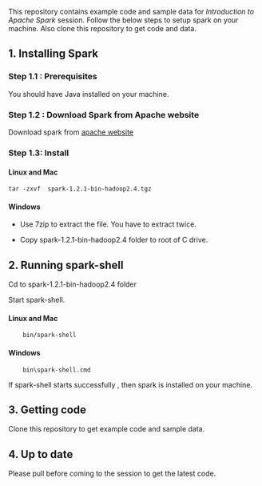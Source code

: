 
This repository contains example code and sample data for *Introduction to Apache Spark* session. Follow the below steps
to setup spark on your machine. Also clone this repository to get code and data.

## 1. Installing Spark

### Step 1.1 : Prerequisites

You should have Java installed on your machine.

### Step 1.2 : Download Spark from Apache website

Download spark from [apache website](http://www.apache.org/dyn/closer.cgi/spark/spark-1.2.1/spark-1.2.1-bin-hadoop2.4.tgz)


### Step 1.3: Install

#### Linux and Mac

	tar -zxvf  spark-1.2.1-bin-hadoop2.4.tgz

#### Windows

* Use 7zip to extract the file. You have to extract twice.


* Copy  spark-1.2.1-bin-hadoop2.4 folder to root of C drive.


## 2. Running spark-shell

 Cd to spark-1.2.1-bin-hadoop2.4 folder

 Start spark-shell.

#### Linux and Mac

		bin/spark-shell

#### Windows

		bin\spark-shell.cmd


If spark-shell starts successfully , then spark is installed on your machine.



## 3. Getting code


Clone this repository to get example code and sample data.


## 4. Up to date

Please pull before coming to the session to get the latest code.





